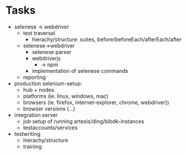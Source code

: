 # Tasks

- selenese -> webdriver
    - test traversal
        - hierachy/structure: suites, before/beforeEach/afterEach/after
    - selenese->webdriver
        - selenese parser
        - webdriverjs
            - -> npm
        - implementation of selenese commands
    - reporting
- production selenium-setup: 
    - hub + nodes 
    - platforms (ie. linux, windows, mac)
    - browsers (ie. firefox, internet-explorer, chrome, webdriver))
    - browser versions (...)
- integration server
    - job setup of running artesis/ding/bibdk-instances
    - testaccounts/services
- testwriting
    - hierachy/structure
    - training
